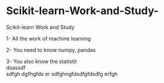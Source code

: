 # Scikit-learn-Work-and-Study-
Scikit-learn Work and Study 

1- All the work of machine learning

2- You need to know numpy, pandas
        
3- You also know the statistit                                
dsassdf     
sdfgh
dgfhgfds
er
sdfghngfdsdfgfdsdfg
erfgh
